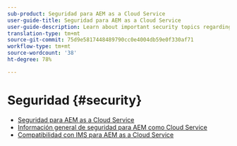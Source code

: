```yaml
---
sub-product: Seguridad para AEM as a Cloud Service
user-guide-title: Seguridad para AEM as a Cloud Service
user-guide-description: Learn about important security topics regarding Experience Manager as a Cloud Service.
translation-type: tm+mt
source-git-commit: 75d9e5817448489790cc0e4004db59e0f330af71
workflow-type: tm+mt
source-wordcount: '38'
ht-degree: 78%

---
```



# Seguridad {#security}

+ [Seguridad para AEM as a Cloud Service](/help/security/home.md)
+ [Información general de seguridad para AEM como Cloud Service](/help/security/cloud-service-security-overview.md)
+ [Compatibilidad con IMS para AEM as a Cloud Service](ims-support.md)
